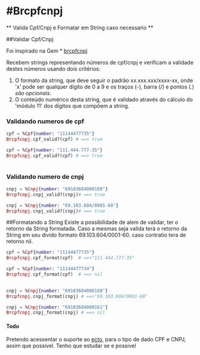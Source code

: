 #Brcpfcnpj
=========

** Valida Cpf/Cnpj e Formatar em String caso necessario **

##Validar Cpf/Cnpj

Foi inspirado na Gem * [brcpfcnpj](https://github.com/tapajos/brazilian-rails/tree/master/brcpfcnpj) 

Recebem strings representando números de cpf/cnpj e verificam a validade destes números usando dois critérios:

1. O formato da string, que deve seguir o padrão xx.xxx.xxx/xxxx-xx, onde 'x' pode ser qualquer dígito de 0 a 9 e os traços (-), barra (/) e pontos (.) *são opcionais*.
2. O conteúdo numérico desta string, que é validado através do cálculo do 'módulo 11' dos dígitos que compõem a string.

### Validando numeros de cpf
```Elixir
cpf = %Cpf{number: "11144477735"}
Brcpfcnpj.cpf_valid?(cpf) # ==> true

cpf = %Cpf{number: "111.444.777-35"}
Brcpfcnpj.cpf_valid?(cpf) # ==> true
 
````
### Validando numero de cnpj
```Elixir
cnpj = %Cnpj{number: "69103604000160"}
Brcpfcnpj.cnpj_valid?(cnpj)# ==> true

cnpj = %Cnpj{number: "69.103.604/0001-60"}
Brcpfcnpj.cnpj_valid?(cnpj)# ==> true
````

##Formatando a String
Existe a possibilidade de alem de validar, ter o retorno da String formatada.
Caso a mesmas seja valida terá o retorno da String em seu divido formato 69.103.604/0001-60.
caso contratio tera de retorno nil.


```Elixir
cpf = %Cpf{number: "11144477735"}      
Brcpfcnpj.cpf_format(cpf)  # ==>"111.444.777-35"

cpf = %Cpf{number: "11144477734"}
Brcpfcnpj.cpf_format(cpf)  # ==> nil
 
````

```Elixir
cnpj = %Cnpj{number: "69103604000160"}
Brcpfcnpj.cnpj_format(cnpj) # ==>"69.103.604/0001-60"

cnpj = %Cnpj{number: "69103604000161"}
Brcpfcnpj.cnpj_format(cnpj) # ==> nil
````

#### Todo

Pretendo acessentar o suporte ao [ecto](https://github.com/elixir-lang/ecto), para o tipo de dado CPF e CNPJ, assim que possivel.
Tenho que estudar se e possivel